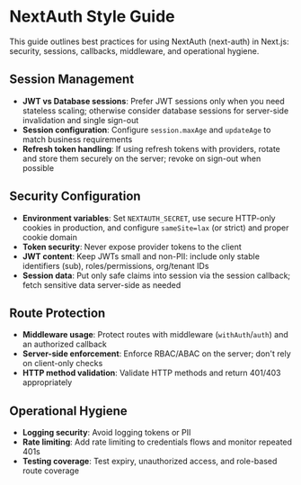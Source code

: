 # NextAuth Style Guide

This guide outlines best practices for using NextAuth (next-auth) in Next.js: security, sessions, callbacks, middleware, and operational hygiene.

## Session Management

- **JWT vs Database sessions**: Prefer JWT sessions only when you need stateless scaling; otherwise consider database sessions for server-side invalidation and single sign-out
- **Session configuration**: Configure `session.maxAge` and `updateAge` to match business requirements
- **Refresh token handling**: If using refresh tokens with providers, rotate and store them securely on the server; revoke on sign-out when possible

## Security Configuration

- **Environment variables**: Set `NEXTAUTH_SECRET`, use secure HTTP-only cookies in production, and configure `sameSite=lax` (or strict) and proper cookie domain
- **Token security**: Never expose provider tokens to the client
- **JWT content**: Keep JWTs small and non-PII: include only stable identifiers (sub), roles/permissions, org/tenant IDs
- **Session data**: Put only safe claims into session via the session callback; fetch sensitive data server-side as needed

## Route Protection

- **Middleware usage**: Protect routes with middleware (`withAuth`/`auth`) and an authorized callback
- **Server-side enforcement**: Enforce RBAC/ABAC on the server; don't rely on client-only checks
- **HTTP method validation**: Validate HTTP methods and return 401/403 appropriately

## Operational Hygiene

- **Logging security**: Avoid logging tokens or PII
- **Rate limiting**: Add rate limiting to credentials flows and monitor repeated 401s
- **Testing coverage**: Test expiry, unauthorized access, and role-based route coverage

